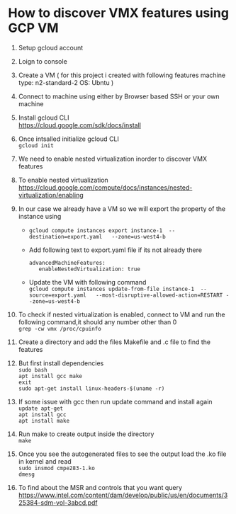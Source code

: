 # How to discover VMX features using GCP VM

1. Setup gcloud account 

2. Loign to console

3. Create a VM 
   ( for this project i created with following features 
    machine type: n2-standard-2
    OS: Ubntu
    )
4. Connect to machine using either by Browser based SSH or your own machine

5. Install gcloud CLI
  <br> https://cloud.google.com/sdk/docs/install

6. Once intsalled initialize gcloud CLI
   <br> `gcloud init`

7. We need to enable nested virtualization inorder to discover VMX features

8. To enable nested virtualization
  <br> https://cloud.google.com/compute/docs/instances/nested-virtualization/enabling

9. In our case we already have a VM so we will export the property of the instance using
   - `gcloud compute instances export instance-1  --destination=export.yaml   --zone=us-west4-b`
   - Add following text to export.yaml file if its not already there 
     ``` 
     advancedMachineFeatures:
        enableNestedVirtualization: true
     ```    

   - Update the VM with following command
     <br> `gcloud compute instances update-from-file instance-1  --source=export.yaml   --most-disruptive-allowed-action=RESTART --zone=us-west4-b`

10. To check if nested virtualization is enabled, connect to VM and run the following command,it should any number other than 0
    <br> `grep -cw vmx /proc/cpuinfo`

11. Create a directory and add the files Makefile and .c file to find the features

12. But first install dependencies
    <br>`sudo bash`
    <br>`apt install gcc make`
    <br>`exit`
    <br>`sudo apt-get install linux-headers-$(uname -r) `

13. If some issue with gcc then run update command and install again
   <br> `update apt-get`
   <br>`apt install gcc`
   <br> `apt install make`

14. Run make to create output inside the directory
    <br>`make`

15. Once you see the autogenerated files to see the output load the .ko file in kernel and read
     <br>`sudo insmod cmpe283-1.ko`
     <br>`dmesg`

16. To find about the MSR and controls that you want query 
    <br>https://www.intel.com/content/dam/develop/public/us/en/documents/325384-sdm-vol-3abcd.pdf

